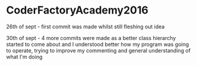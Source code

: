 # CoderFactoryAcademy2016

26th of sept - first commit was made whilst still fleshing out idea

30th of sept - 4 more commits were made as a better class hierarchy started to come about and I understood better how my program was going to operate, trying to improve my commenting and general understanding of what I'm doing
